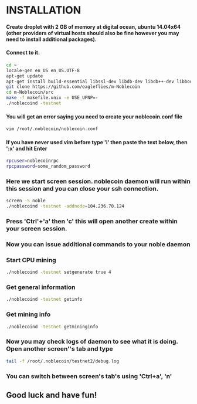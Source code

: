 # INSTALLATION
#### Create droplet with 2 GB of memory at digital ocean, ubuntu 14.04x64 (other providers of virtual hosts should also be fine however you may need to install additional packages).
#### Connect to it.
```bash
cd ~
locale-gen en_US en_US.UTF-8 
apt-get update
apt-get install build-essential libssl-dev libdb-dev libdb++-dev libboost-all-dev git screen -y
git clone https://github.com/eagleflies/m-Noblecoin
cd m-Noblecoin/src
make -f makefile.unix -e USE_UPNP=-
./noblecoind -testnet
```
#### You will get an error saying you need to create your noblecoin.conf file
```bash
vim /root/.noblecoin/noblecoin.conf
```

#### If you have never used vim before type 'i' then paste the text below, then ':x' and hit Enter
```bash
rpcuser=noblecoinrpc
rpcpassword=some_random_password
```
### Here we start screen session. noblecoin daemon will run within this session and you can close your ssh connection.
```bash
screen -S noble
./noblecoind -testnet -addnode=104.236.70.124
```
### Press 'Ctrl'+'a' then 'c' this will open another create within your screen session.
### Now you can issue additional commands to your noble daemon
### Start CPU mining
```bash
./noblecoind -testnet setgenerate true 4
```
### Get general information
```bash
./noblecoind -testnet getinfo
```
### Get mining info
```bash
./noblecoind -testnet getmininginfo
```
### Now you may check logs of daemon to see what it is doing. Open another screen''s tab and type
```bash
tail -f /root/.noblecoin/testnet2/debug.log
```

### You can switch between screen's tab's using 'Ctrl+a', 'n' 

## Good luck and have fun!
